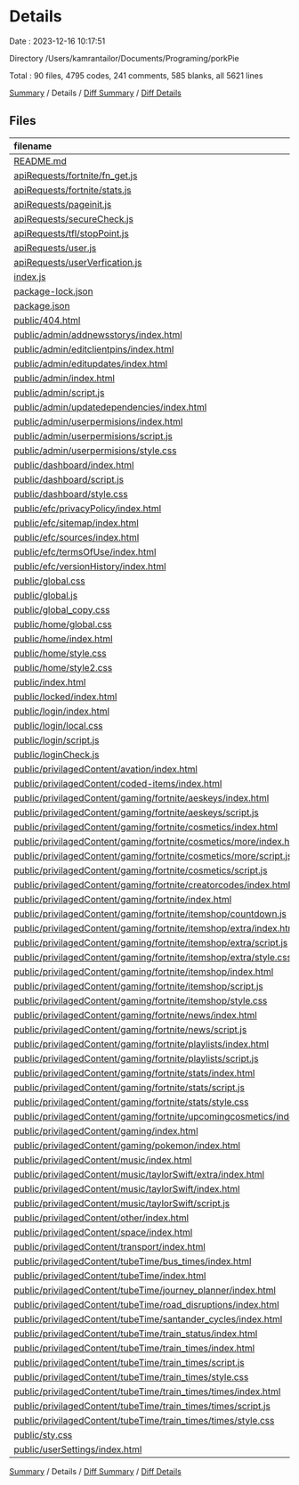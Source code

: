 # Details

Date : 2023-12-16 10:17:51

Directory /Users/kamrantailor/Documents/Programing/porkPie

Total : 90 files,  4795 codes, 241 comments, 585 blanks, all 5621 lines

[Summary](results.md) / Details / [Diff Summary](diff.md) / [Diff Details](diff-details.md)

## Files
| filename | language | code | comment | blank | total |
| :--- | :--- | ---: | ---: | ---: | ---: |
| [README.md](/README.md) | Markdown | 3 | 0 | 3 | 6 |
| [apiRequests/fortnite/fn_get.js](/apiRequests/fortnite/fn_get.js) | JavaScript | 56 | 5 | 10 | 71 |
| [apiRequests/fortnite/stats.js](/apiRequests/fortnite/stats.js) | JavaScript | 30 | 5 | 10 | 45 |
| [apiRequests/pageinit.js](/apiRequests/pageinit.js) | JavaScript | 20 | 2 | 9 | 31 |
| [apiRequests/secureCheck.js](/apiRequests/secureCheck.js) | JavaScript | 22 | 1 | 8 | 31 |
| [apiRequests/tfl/stopPoint.js](/apiRequests/tfl/stopPoint.js) | JavaScript | 36 | 3 | 8 | 47 |
| [apiRequests/user.js](/apiRequests/user.js) | JavaScript | 60 | 6 | 11 | 77 |
| [apiRequests/userVerfication.js](/apiRequests/userVerfication.js) | JavaScript | 37 | 4 | 13 | 54 |
| [index.js](/index.js) | JavaScript | 25 | 6 | 8 | 39 |
| [package-lock.json](/package-lock.json) | JSON | 1,297 | 0 | 1 | 1,298 |
| [package.json](/package.json) | JSON | 21 | 0 | 1 | 22 |
| [public/404.html](/public/404.html) | HTML | 13 | 2 | 1 | 16 |
| [public/admin/addnewsstorys/index.html](/public/admin/addnewsstorys/index.html) | HTML | 14 | 2 | 1 | 17 |
| [public/admin/editclientpins/index.html](/public/admin/editclientpins/index.html) | HTML | 14 | 2 | 1 | 17 |
| [public/admin/editupdates/index.html](/public/admin/editupdates/index.html) | HTML | 14 | 2 | 1 | 17 |
| [public/admin/index.html](/public/admin/index.html) | HTML | 43 | 2 | 2 | 47 |
| [public/admin/script.js](/public/admin/script.js) | JavaScript | 52 | 1 | 9 | 62 |
| [public/admin/updatedependencies/index.html](/public/admin/updatedependencies/index.html) | HTML | 14 | 2 | 1 | 17 |
| [public/admin/userpermisions/index.html](/public/admin/userpermisions/index.html) | HTML | 53 | 2 | 14 | 69 |
| [public/admin/userpermisions/script.js](/public/admin/userpermisions/script.js) | JavaScript | 27 | 0 | 2 | 29 |
| [public/admin/userpermisions/style.css](/public/admin/userpermisions/style.css) | CSS | 25 | 0 | 6 | 31 |
| [public/dashboard/index.html](/public/dashboard/index.html) | HTML | 31 | 2 | 1 | 34 |
| [public/dashboard/script.js](/public/dashboard/script.js) | JavaScript | 69 | 3 | 11 | 83 |
| [public/dashboard/style.css](/public/dashboard/style.css) | CSS | 53 | 0 | 14 | 67 |
| [public/efc/privacyPolicy/index.html](/public/efc/privacyPolicy/index.html) | HTML | 42 | 2 | 9 | 53 |
| [public/efc/sitemap/index.html](/public/efc/sitemap/index.html) | HTML | 82 | 2 | 2 | 86 |
| [public/efc/sources/index.html](/public/efc/sources/index.html) | HTML | 58 | 2 | 1 | 61 |
| [public/efc/termsOfUse/index.html](/public/efc/termsOfUse/index.html) | HTML | 15 | 2 | 1 | 18 |
| [public/efc/versionHistory/index.html](/public/efc/versionHistory/index.html) | HTML | 0 | 0 | 1 | 1 |
| [public/global.css](/public/global.css) | CSS | 217 | 11 | 48 | 276 |
| [public/global.js](/public/global.js) | JavaScript | 101 | 2 | 18 | 121 |
| [public/global_copy.css](/public/global_copy.css) | CSS | 165 | 10 | 36 | 211 |
| [public/home/global.css](/public/home/global.css) | CSS | 206 | 11 | 46 | 263 |
| [public/home/index.html](/public/home/index.html) | HTML | 85 | 6 | 10 | 101 |
| [public/home/style.css](/public/home/style.css) | CSS | 87 | 3 | 18 | 108 |
| [public/home/style2.css](/public/home/style2.css) | CSS | 38 | 6 | 6 | 50 |
| [public/index.html](/public/index.html) | HTML | 1 | 0 | 0 | 1 |
| [public/locked/index.html](/public/locked/index.html) | HTML | 16 | 2 | 1 | 19 |
| [public/login/index.html](/public/login/index.html) | HTML | 54 | 2 | 9 | 65 |
| [public/login/local.css](/public/login/local.css) | CSS | 72 | 7 | 12 | 91 |
| [public/login/script.js](/public/login/script.js) | JavaScript | 75 | 0 | 20 | 95 |
| [public/loginCheck.js](/public/loginCheck.js) | JavaScript | 17 | 0 | 3 | 20 |
| [public/privilagedContent/avation/index.html](/public/privilagedContent/avation/index.html) | HTML | 14 | 2 | 1 | 17 |
| [public/privilagedContent/coded-items/index.html](/public/privilagedContent/coded-items/index.html) | HTML | 14 | 2 | 1 | 17 |
| [public/privilagedContent/gaming/fortnite/aeskeys/index.html](/public/privilagedContent/gaming/fortnite/aeskeys/index.html) | HTML | 41 | 2 | 3 | 46 |
| [public/privilagedContent/gaming/fortnite/aeskeys/script.js](/public/privilagedContent/gaming/fortnite/aeskeys/script.js) | JavaScript | 27 | 1 | 6 | 34 |
| [public/privilagedContent/gaming/fortnite/cosmetics/index.html](/public/privilagedContent/gaming/fortnite/cosmetics/index.html) | HTML | 46 | 4 | 5 | 55 |
| [public/privilagedContent/gaming/fortnite/cosmetics/more/index.html](/public/privilagedContent/gaming/fortnite/cosmetics/more/index.html) | HTML | 31 | 3 | 5 | 39 |
| [public/privilagedContent/gaming/fortnite/cosmetics/more/script.js](/public/privilagedContent/gaming/fortnite/cosmetics/more/script.js) | JavaScript | 86 | 3 | 18 | 107 |
| [public/privilagedContent/gaming/fortnite/cosmetics/script.js](/public/privilagedContent/gaming/fortnite/cosmetics/script.js) | JavaScript | 36 | 16 | 17 | 69 |
| [public/privilagedContent/gaming/fortnite/creatorcodes/index.html](/public/privilagedContent/gaming/fortnite/creatorcodes/index.html) | HTML | 14 | 2 | 1 | 17 |
| [public/privilagedContent/gaming/fortnite/index.html](/public/privilagedContent/gaming/fortnite/index.html) | HTML | 58 | 2 | 3 | 63 |
| [public/privilagedContent/gaming/fortnite/itemshop/countdown.js](/public/privilagedContent/gaming/fortnite/itemshop/countdown.js) | JavaScript | 15 | 6 | 7 | 28 |
| [public/privilagedContent/gaming/fortnite/itemshop/extra/index.html](/public/privilagedContent/gaming/fortnite/itemshop/extra/index.html) | HTML | 61 | 2 | 4 | 67 |
| [public/privilagedContent/gaming/fortnite/itemshop/extra/script.js](/public/privilagedContent/gaming/fortnite/itemshop/extra/script.js) | JavaScript | 57 | 4 | 8 | 69 |
| [public/privilagedContent/gaming/fortnite/itemshop/extra/style.css](/public/privilagedContent/gaming/fortnite/itemshop/extra/style.css) | CSS | 12 | 0 | 0 | 12 |
| [public/privilagedContent/gaming/fortnite/itemshop/index.html](/public/privilagedContent/gaming/fortnite/itemshop/index.html) | HTML | 21 | 2 | 1 | 24 |
| [public/privilagedContent/gaming/fortnite/itemshop/script.js](/public/privilagedContent/gaming/fortnite/itemshop/script.js) | JavaScript | 57 | 11 | 17 | 85 |
| [public/privilagedContent/gaming/fortnite/itemshop/style.css](/public/privilagedContent/gaming/fortnite/itemshop/style.css) | CSS | 41 | 2 | 5 | 48 |
| [public/privilagedContent/gaming/fortnite/news/index.html](/public/privilagedContent/gaming/fortnite/news/index.html) | HTML | 56 | 2 | 6 | 64 |
| [public/privilagedContent/gaming/fortnite/news/script.js](/public/privilagedContent/gaming/fortnite/news/script.js) | JavaScript | 21 | 0 | 5 | 26 |
| [public/privilagedContent/gaming/fortnite/playlists/index.html](/public/privilagedContent/gaming/fortnite/playlists/index.html) | HTML | 30 | 2 | 2 | 34 |
| [public/privilagedContent/gaming/fortnite/playlists/script.js](/public/privilagedContent/gaming/fortnite/playlists/script.js) | JavaScript | 12 | 2 | 3 | 17 |
| [public/privilagedContent/gaming/fortnite/stats/index.html](/public/privilagedContent/gaming/fortnite/stats/index.html) | HTML | 73 | 5 | 6 | 84 |
| [public/privilagedContent/gaming/fortnite/stats/script.js](/public/privilagedContent/gaming/fortnite/stats/script.js) | JavaScript | 92 | 4 | 16 | 112 |
| [public/privilagedContent/gaming/fortnite/stats/style.css](/public/privilagedContent/gaming/fortnite/stats/style.css) | CSS | 49 | 2 | 9 | 60 |
| [public/privilagedContent/gaming/fortnite/upcomingcosmetics/index.html](/public/privilagedContent/gaming/fortnite/upcomingcosmetics/index.html) | HTML | 14 | 2 | 1 | 17 |
| [public/privilagedContent/gaming/index.html](/public/privilagedContent/gaming/index.html) | HTML | 29 | 2 | 1 | 32 |
| [public/privilagedContent/gaming/pokemon/index.html](/public/privilagedContent/gaming/pokemon/index.html) | HTML | 14 | 2 | 1 | 17 |
| [public/privilagedContent/music/index.html](/public/privilagedContent/music/index.html) | HTML | 43 | 2 | 4 | 49 |
| [public/privilagedContent/music/taylorSwift/extra/index.html](/public/privilagedContent/music/taylorSwift/extra/index.html) | HTML | 14 | 2 | 1 | 17 |
| [public/privilagedContent/music/taylorSwift/index.html](/public/privilagedContent/music/taylorSwift/index.html) | HTML | 14 | 2 | 2 | 18 |
| [public/privilagedContent/music/taylorSwift/script.js](/public/privilagedContent/music/taylorSwift/script.js) | JavaScript | 0 | 0 | 1 | 1 |
| [public/privilagedContent/other/index.html](/public/privilagedContent/other/index.html) | HTML | 14 | 2 | 1 | 17 |
| [public/privilagedContent/space/index.html](/public/privilagedContent/space/index.html) | HTML | 14 | 2 | 1 | 17 |
| [public/privilagedContent/transport/index.html](/public/privilagedContent/transport/index.html) | HTML | 14 | 2 | 1 | 17 |
| [public/privilagedContent/tubeTime/bus_times/index.html](/public/privilagedContent/tubeTime/bus_times/index.html) | HTML | 14 | 2 | 1 | 17 |
| [public/privilagedContent/tubeTime/index.html](/public/privilagedContent/tubeTime/index.html) | HTML | 53 | 2 | 3 | 58 |
| [public/privilagedContent/tubeTime/journey_planner/index.html](/public/privilagedContent/tubeTime/journey_planner/index.html) | HTML | 14 | 2 | 1 | 17 |
| [public/privilagedContent/tubeTime/road_disruptions/index.html](/public/privilagedContent/tubeTime/road_disruptions/index.html) | HTML | 14 | 2 | 1 | 17 |
| [public/privilagedContent/tubeTime/santander_cycles/index.html](/public/privilagedContent/tubeTime/santander_cycles/index.html) | HTML | 14 | 2 | 1 | 17 |
| [public/privilagedContent/tubeTime/train_status/index.html](/public/privilagedContent/tubeTime/train_status/index.html) | HTML | 14 | 2 | 1 | 17 |
| [public/privilagedContent/tubeTime/train_times/index.html](/public/privilagedContent/tubeTime/train_times/index.html) | HTML | 21 | 2 | 2 | 25 |
| [public/privilagedContent/tubeTime/train_times/script.js](/public/privilagedContent/tubeTime/train_times/script.js) | JavaScript | 27 | 1 | 5 | 33 |
| [public/privilagedContent/tubeTime/train_times/style.css](/public/privilagedContent/tubeTime/train_times/style.css) | CSS | 28 | 0 | 4 | 32 |
| [public/privilagedContent/tubeTime/train_times/times/index.html](/public/privilagedContent/tubeTime/train_times/times/index.html) | HTML | 16 | 2 | 1 | 19 |
| [public/privilagedContent/tubeTime/train_times/times/script.js](/public/privilagedContent/tubeTime/train_times/times/script.js) | JavaScript | 28 | 3 | 5 | 36 |
| [public/privilagedContent/tubeTime/train_times/times/style.css](/public/privilagedContent/tubeTime/train_times/times/style.css) | CSS | 0 | 0 | 1 | 1 |
| [public/sty.css](/public/sty.css) | CSS | 44 | 0 | 8 | 52 |
| [public/userSettings/index.html](/public/userSettings/index.html) | HTML | 14 | 2 | 1 | 17 |

[Summary](results.md) / Details / [Diff Summary](diff.md) / [Diff Details](diff-details.md)